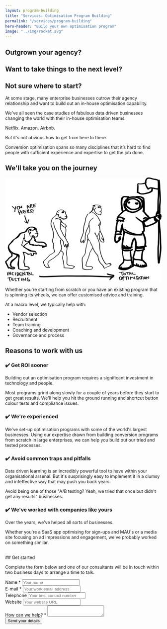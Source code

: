 ```yaml
---
layout: program-building
title: "Services: Optimisation Program Building"
permalink: "/services/program-building"
hero-header: "Build your own optimisation program"
image: "../img/rocket.svg"
---
```


## Outgrown your agency?

## Want to take things to the next level? 

## Not sure where to start?

At some stage, many enterprise businesses outrow their agency relationship and want to build out an in-house optimisation capability. 

We've all seen the case studies of fabulous data driven businesses changing the world with their in-house optimisation teams.

Netflix. Amazon. Airbnb.

But it's not obvious how to get from here to there.

Conversion optimisation spans so many disciplines that it’s hard to find people with sufficient experience and expertise to get the job done.

## We'll take you on the journey

<img class="img-fluid mb-2" src="/img/optimisation-evolution.svg">

Whether you're starting from scratch or you have an existing program that is spinning its wheels, we can offer customised advice and training.

At a macro level, we typically help with:

<ul class="list">
<li>Vendor selection</li>
<li>Recruitment</li>
<li>Team training</li>
<li>Coaching and development</li> 
<li>Governance and process</li>
</ul>

## Reasons to work with us

### ✔️ Get ROI sooner

Building out an optimisation program requires a significant investment in technology and people. 

Most programs grind along slowly for a couple of years before they start to get great results. We'll help you hit the ground running and shortcut button colour tests and compliance issues.

### ✔️ We're experienced

We've set-up optimisation programs with some of the world's largest businesses. Using our expertise drawn from building conversion programs from scratch in large enterprises, we can help you build out our tried and tested processes. 

### ✔️ Avoid common traps and pitfalls

Data driven learning is an incredibly powerful tool to have within your organisational arsenal. But it's susprisingly easy to implement it in a clumsy and infeffective way that may push you back years. 

Avoid being one of those "A/B testing? Yeah, we tried that once but didn't get any results" businesses.

### ✔️ We've worked with companies like yours 

Over the years, we've helped all sorts of businesses. 

Whether you're a SaaS app optimising for sign-ups and MAU's or a media site focusing on ad impressions and engagement, we've probably worked on something similar.

<br />
<a anchor="get-started"></a>
## Get started

Complete the form below and one of our consultants will be in touch within two business days to arrange a time to talk.

<div class="row">
<div class="col-lg-10">
</div>
</div>
<form class="text-sm" action="https://formspree.io/op@publicbasic.com" method="POST">
<div class="row">
<div class="col-md-6">
<div class="form-group">
<label>Name *</label>
<input type="text" placeholder="Your name" name="name" />
</div>
<div class="form-group">
<label>E-mail *</label>
<input type="email"  placeholder="Your work email address" name="_replyto">
</div>
<div class="form-group">
<label>Telephone</label>
<input type="tel" placeholder="Your best contact number" name="telephone" />
</div>
<div class="form-group">
<label>Website</label>
<input type="text" placeholder="Your website URL" name="url" />
</div>
</div>
<div class="col-md-10">
<div class="form-group">
<label>How can we help? *</label>
<textarea placeholder="" name="message"></textarea>
</div>
</div>
</div>
<div class="form-group">
<div class="d-flex align-items-center">
<input class="btn btn-primary btn-lg" style="font-style: bold;" type="submit" value="Send your details"></div>
</div>
</form>

